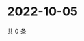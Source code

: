 # 2022-10-05

共 0 条

<!-- BEGIN WEIBO -->
<!-- 最后更新时间 Wed Oct 05 2022 19:07:06 GMT+0800 (China Standard Time) -->

<!-- END WEIBO -->
